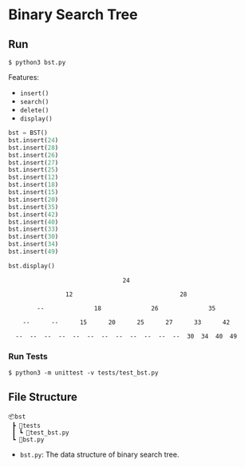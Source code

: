 # Binary Search Tree

## Run

```shell
$ python3 bst.py
```

Features:
- `insert()`
- `search()`
- `delete()`
- `display()`

```python
bst = BST()
bst.insert(24)
bst.insert(28)
bst.insert(26)
bst.insert(27)
bst.insert(25)
bst.insert(12)
bst.insert(18)
bst.insert(15)
bst.insert(20)
bst.insert(35)
bst.insert(42)
bst.insert(40)
bst.insert(33)
bst.insert(30)
bst.insert(34)
bst.insert(49)

bst.display()
```
```
                                24                                                              

                12                              28                              

        --              18              26              35              

    --      --      15      20      25      27      33      42      

  --  --  --  --  --  --  --  --  --  --  --  --  30  34  40  49
```

### Run Tests

```shell
$ python3 -m unittest -v tests/test_bst.py
```

## File Structure

```
📦bst
 ┣ 📂tests
 ┃ ┗ 📜test_bst.py
 ┗ 📜bst.py
```
- `bst.py`: The data structure of binary search tree.
